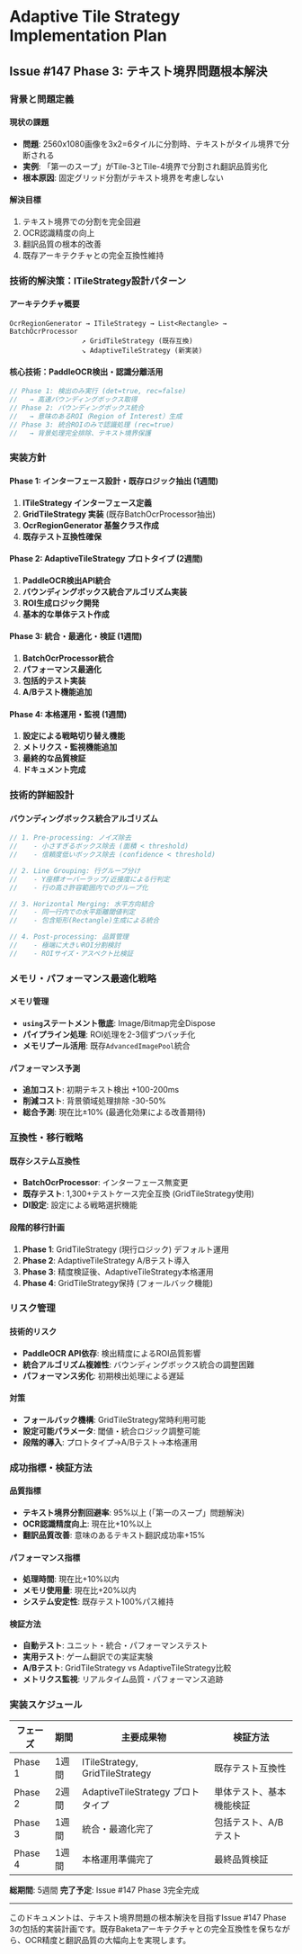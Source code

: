 # Adaptive Tile Strategy Implementation Plan
## Issue #147 Phase 3: テキスト境界問題根本解決

### 背景と問題定義

#### 現状の課題
- **問題**: 2560x1080画像を3x2=6タイルに分割時、テキストがタイル境界で分断される
- **実例**: 「第一のスープ」がTile-3とTile-4境界で分割され翻訳品質劣化
- **根本原因**: 固定グリッド分割がテキスト境界を考慮しない

#### 解決目標
1. テキスト境界での分割を完全回避
2. OCR認識精度の向上
3. 翻訳品質の根本的改善
4. 既存アーキテクチャとの完全互換性維持

### 技術的解決策：ITileStrategy設計パターン

#### アーキテクチャ概要
```
OcrRegionGenerator → ITileStrategy → List<Rectangle> → BatchOcrProcessor
                  ↗ GridTileStrategy (既存互換)
                  ↘ AdaptiveTileStrategy (新実装)
```

#### 核心技術：PaddleOCR検出・認識分離活用
```csharp
// Phase 1: 検出のみ実行 (det=true, rec=false)
//   → 高速バウンディングボックス取得
// Phase 2: バウンディングボックス統合
//   → 意味のあるROI（Region of Interest）生成
// Phase 3: 統合ROIのみで認識処理 (rec=true)
//   → 背景処理完全排除、テキスト境界保護
```

### 実装方針

#### Phase 1: インターフェース設計・既存ロジック抽出 (1週間)
1. **ITileStrategy インターフェース定義**
2. **GridTileStrategy 実装** (既存BatchOcrProcessor抽出)
3. **OcrRegionGenerator 基盤クラス作成**
4. **既存テスト互換性確保**

#### Phase 2: AdaptiveTileStrategy プロトタイプ (2週間)
1. **PaddleOCR検出API統合**
2. **バウンディングボックス統合アルゴリズム実装**
3. **ROI生成ロジック開発**
4. **基本的な単体テスト作成**

#### Phase 3: 統合・最適化・検証 (1週間)
1. **BatchOcrProcessor統合**
2. **パフォーマンス最適化**
3. **包括的テスト実装**
4. **A/Bテスト機能追加**

#### Phase 4: 本格運用・監視 (1週間)
1. **設定による戦略切り替え機能**
2. **メトリクス・監視機能追加**
3. **最終的な品質検証**
4. **ドキュメント完成**

### 技術的詳細設計

#### バウンディングボックス統合アルゴリズム
```csharp
// 1. Pre-processing: ノイズ除去
//    - 小さすぎるボックス除去 (面積 < threshold)
//    - 信頼度低いボックス除去 (confidence < threshold)

// 2. Line Grouping: 行グループ分け
//    - Y座標オーバーラップ/近接度による行判定
//    - 行の高さ許容範囲内でのグループ化

// 3. Horizontal Merging: 水平方向結合
//    - 同一行内での水平距離閾値判定
//    - 包含矩形(Rectangle)生成による統合

// 4. Post-processing: 品質管理
//    - 極端に大きいROI分割検討
//    - ROIサイズ・アスペクト比検証
```

### メモリ・パフォーマンス最適化戦略

#### メモリ管理
- **`using`ステートメント徹底**: Image/Bitmap完全Dispose
- **パイプライン処理**: ROI処理を2-3個ずつバッチ化
- **メモリプール活用**: 既存`AdvancedImagePool`統合

#### パフォーマンス予測
- **追加コスト**: 初期テキスト検出 +100-200ms
- **削減コスト**: 背景領域処理排除 -30-50%
- **総合予測**: 現在比±10% (最適化効果による改善期待)

### 互換性・移行戦略

#### 既存システム互換性
- **BatchOcrProcessor**: インターフェース無変更
- **既存テスト**: 1,300+テストケース完全互換 (GridTileStrategy使用)
- **DI設定**: 設定による戦略選択機能

#### 段階的移行計画
1. **Phase 1**: GridTileStrategy (現行ロジック) デフォルト運用
2. **Phase 2**: AdaptiveTileStrategy A/Bテスト導入
3. **Phase 3**: 精度検証後、AdaptiveTileStrategy本格運用
4. **Phase 4**: GridTileStrategy保持 (フォールバック機能)

### リスク管理

#### 技術的リスク
- **PaddleOCR API依存**: 検出精度によるROI品質影響
- **統合アルゴリズム複雑性**: バウンディングボックス統合の調整困難
- **パフォーマンス劣化**: 初期検出処理による遅延

#### 対策
- **フォールバック機構**: GridTileStrategy常時利用可能
- **設定可能パラメータ**: 閾値・統合ロジック調整可能
- **段階的導入**: プロトタイプ→A/Bテスト→本格運用

### 成功指標・検証方法

#### 品質指標
- **テキスト境界分割回避率**: 95%以上 (「第一のスープ」問題解決)
- **OCR認識精度向上**: 現在比+10%以上
- **翻訳品質改善**: 意味のあるテキスト翻訳成功率+15%

#### パフォーマンス指標
- **処理時間**: 現在比+10%以内
- **メモリ使用量**: 現在比+20%以内
- **システム安定性**: 既存テスト100%パス維持

#### 検証方法
- **自動テスト**: ユニット・統合・パフォーマンステスト
- **実用テスト**: ゲーム翻訳での実証実験
- **A/Bテスト**: GridTileStrategy vs AdaptiveTileStrategy比較
- **メトリクス監視**: リアルタイム品質・パフォーマンス追跡

### 実装スケジュール

| フェーズ | 期間 | 主要成果物 | 検証方法 |
|---------|------|------------|----------|
| Phase 1 | 1週間 | ITileStrategy, GridTileStrategy | 既存テスト互換性 |
| Phase 2 | 2週間 | AdaptiveTileStrategy プロトタイプ | 単体テスト、基本機能検証 |
| Phase 3 | 1週間 | 統合・最適化完了 | 包括テスト、A/Bテスト |
| Phase 4 | 1週間 | 本格運用準備完了 | 最終品質検証 |

**総期間**: 5週間
**完了予定**: Issue #147 Phase 3完全完成

---

このドキュメントは、テキスト境界問題の根本解決を目指すIssue #147 Phase 3の包括的実装計画です。既存Baketaアーキテクチャとの完全互換性を保ちながら、OCR精度と翻訳品質の大幅向上を実現します。
